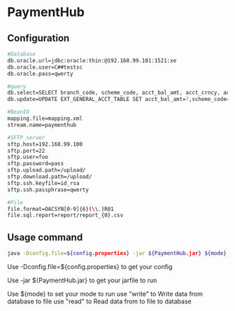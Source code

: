 # PaymentHub

Configuration
---------------
```sh
#Database
db.oracle.url=jdbc:oracle:thin:@192.168.99.101:1521:xe
db.oracle.user=C##testsc
db.oracle.pass=qwerty

#query
db.select=SELECT branch_code, scheme_code, acct_bal_amt, acct_crncy, account_id, scheme_type FROM ext_general_acct_table WHERE bank_id = '011' AND scheme_type != 'OAB' AND LENGTH(account_id) = 10
db.update=UPDATE EXT_GENERAL_ACCT_TABLE SET acct_bal_amt=?,scheme_code=? WHERE account_id =? AND  bank_id ='011'

#BeanIO
mapping.file=mapping.xml
stream.name=paymenthub

#SFTP server
sftp.host=192.168.99.100
sftp.port=22
sftp.user=foo
sftp.password=pass
sftp.upload.path=/upload/
sftp.download.path=/upload/
sftp.ssh.keyfile=id_rsa
sftp.ssh.passphrase=qwerty

#File
file.format=OACSYN[0-9]{6}(\\.)R01
file.sql.report=report/report_{0}.csv
```

Usage command
---------------
```sh
java -Dconfig.file=${config.properties} -jar ${PaymentHub.jar} ${mode}
```
  Use -Dconfig.file=${config.properties} to get your config
	
  Use -jar ${PaymentHub.jar} to get your jarfile to run
	
  Use ${mode} to set your mode to run
		use "write" to Write data from database to file
		use "read" to Read data from to file to database

